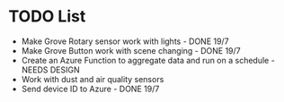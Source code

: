 # TODO List

* Make Grove Rotary sensor work with lights - DONE 19/7
* Make Grove Button work with scene changing - DONE 19/7
* Create an Azure Function to aggregate data and run on a schedule - NEEDS DESIGN
* Work with dust and air quality sensors
* Send device ID to Azure - DONE 19/7